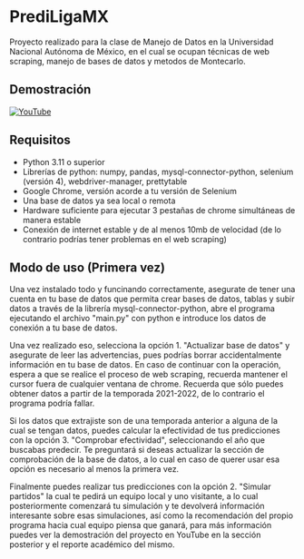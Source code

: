 # PrediLigaMX
Proyecto realizado para la clase de Manejo de Datos en la Universidad Nacional Autónoma de México, en el cual se ocupan técnicas de web scraping, manejo de bases de datos y metodos de Montecarlo.

## Demostración

[![YouTube](https://img.shields.io/badge/YouTube-%23FF0000.svg?style=for-the-badge&logo=YouTube&logoColor=white)](https://youtu.be/0lqG1xp7ymc)

## Requisitos

- Python 3.11 o superior
- Librerías de python: numpy, pandas, mysql-connector-python, selenium (versión 4), webdriver-manager, prettytable
- Google Chrome, versión acorde a tu versión de Selenium
- Una base de datos ya sea local o remota
- Hardware suficiente para ejecutar 3 pestañas de chrome simultáneas de manera estable
- Conexión de internet estable y de al menos 10mb de velocidad (de lo contrario podrías tener problemas en el web scraping)

## Modo de uso (Primera vez)

Una vez instalado todo y funcinando correctamente, asegurate de tener una cuenta en tu base de datos que permita crear bases de datos, tablas y subir datos a través de la librería mysql-connector-python, abre el programa ejecutando el archivo "main.py" con python e introduce los datos de conexión a tu base de datos.

Una vez realizado eso, selecciona la opción 1. "Actualizar base de datos" y asegurate de leer las advertencias, pues podrías borrar accidentalmente información en tu base de datos. En caso de continuar con la operación, espera a que se realice el proceso de web scraping, recuerda mantener el cursor fuera de cualquier ventana de chrome. Recuerda que sólo puedes obtener datos a partir de la temporada 2021-2022, de lo contrario el programa podría fallar.

Si los datos que extrajiste son de una temporada anterior a alguna de la cual se tengan datos, puedes calcular la efectividad de tus predicciones con la opción 3. "Comprobar efectividad", seleccionando el año que buscabas predecir. Te preguntará si deseas actualizar la sección de comprobación de la base de datos, a lo cual en caso de querer usar esa opción es necesario al menos la primera vez.

Finalmente puedes realizar tus predicciones con la opción 2. "Simular partidos" la cual te pedirá un equipo local y uno visitante, a lo cual posteriormente comenzará tu simulación y te devolverá información interesante sobre esas simulaciones, así como la recomendación del propio programa hacia cual equipo piensa que ganará, para más información puedes ver la demostración del proyecto en YouTube en la sección posterior y el reporte académico del mismo.
